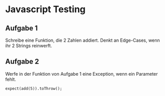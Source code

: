 # Javascript Testing

## Aufgabe 1
Schreibe eine Funktion, die 2 Zahlen addiert.
Denkt an Edge-Cases, wenn ihr 2 Strings reinwerft.

## Aufgabe 2
Werfe in der Funktion von Aufgabe 1 eine Exception, wenn ein Parameter fehlt.

````expect(add(5)).toThrow();````